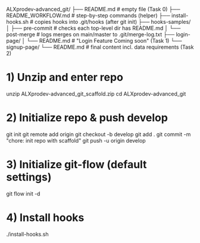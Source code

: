 ALXprodev-advanced_git/
├── README.md                         # empty file (Task 0)
├── README_WORKFLOW.md                # step-by-step commands (helper)
├── install-hooks.sh                  # copies hooks into .git/hooks (after git init)
├── hooks-samples/
│   ├── pre-commit                    # checks each top-level dir has README.md
│   └── post-merge                    # logs merges on main/master to .git/merge-log.txt
├── login-page/
│   └── README.md                     # "Login Feature Coming soon" (Task 1)
└── signup-page/
    └── README.md                     # final content incl. data requirements (Task 2)

# 1) Unzip and enter repo
unzip ALXprodev-advanced_git_scaffold.zip
cd ALXprodev-advanced_git

# 2) Initialize repo & push develop
git init
git remote add origin <your-github-url>
git checkout -b develop
git add .
git commit -m "chore: init repo with scaffold"
git push -u origin develop

# 3) Initialize git-flow (default settings)
git flow init -d

# 4) Install hooks
./install-hooks.sh
